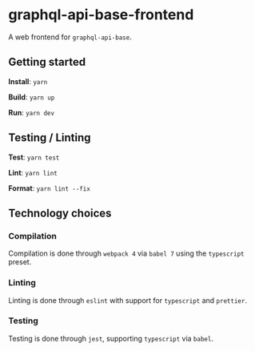 # graphql-api-base-frontend

A web frontend for `graphql-api-base`.

## Getting started

**Install**: `yarn`

**Build**: `yarn up`

**Run**: `yarn dev`

## Testing / Linting

**Test**: `yarn test`

**Lint**: `yarn lint`

**Format**: `yarn lint --fix`

## Technology choices

### Compilation

Compilation is done through `webpack 4` via `babel 7` using the `typescript` preset.

### Linting

Linting is done through `eslint` with support for `typescript` and `prettier`.

### Testing

Testing is done through `jest`, supporting `typescript` via `babel`.
